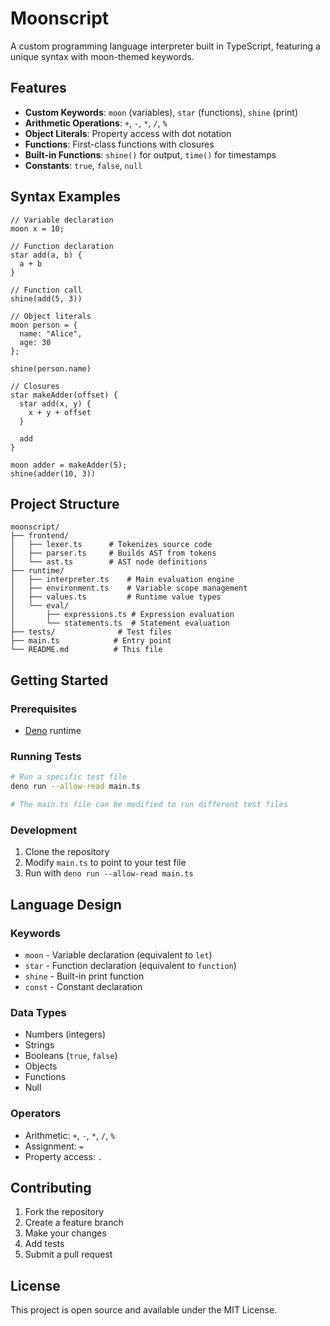 # Moonscript

A custom programming language interpreter built in TypeScript, featuring a unique syntax with moon-themed keywords.

## Features

- **Custom Keywords**: `moon` (variables), `star` (functions), `shine` (print)
- **Arithmetic Operations**: `+`, `-`, `*`, `/`, `%`
- **Object Literals**: Property access with dot notation
- **Functions**: First-class functions with closures
- **Built-in Functions**: `shine()` for output, `time()` for timestamps
- **Constants**: `true`, `false`, `null`

## Syntax Examples

```moonscript
// Variable declaration
moon x = 10;

// Function declaration
star add(a, b) {
  a + b
}

// Function call
shine(add(5, 3))

// Object literals
moon person = {
  name: "Alice",
  age: 30
};

shine(person.name)

// Closures
star makeAdder(offset) {
  star add(x, y) {
    x + y + offset
  }
  
  add
}

moon adder = makeAdder(5);
shine(adder(10, 3))
```

## Project Structure

```
moonscript/
├── frontend/
│   ├── lexer.ts      # Tokenizes source code
│   ├── parser.ts     # Builds AST from tokens
│   └── ast.ts        # AST node definitions
├── runtime/
│   ├── interpreter.ts    # Main evaluation engine
│   ├── environment.ts    # Variable scope management
│   ├── values.ts         # Runtime value types
│   └── eval/
│       ├── expressions.ts # Expression evaluation
│       └── statements.ts  # Statement evaluation
├── tests/              # Test files
├── main.ts            # Entry point
└── README.md          # This file
```

## Getting Started

### Prerequisites

- [Deno](https://deno.land/) runtime

### Running Tests

```bash
# Run a specific test file
deno run --allow-read main.ts

# The main.ts file can be modified to run different test files
```

### Development

1. Clone the repository
2. Modify `main.ts` to point to your test file
3. Run with `deno run --allow-read main.ts`

## Language Design

### Keywords
- `moon` - Variable declaration (equivalent to `let`)
- `star` - Function declaration (equivalent to `function`)
- `shine` - Built-in print function
- `const` - Constant declaration

### Data Types
- Numbers (integers)
- Strings
- Booleans (`true`, `false`)
- Objects
- Functions
- Null

### Operators
- Arithmetic: `+`, `-`, `*`, `/`, `%`
- Assignment: `=`
- Property access: `.`

## Contributing

1. Fork the repository
2. Create a feature branch
3. Make your changes
4. Add tests
5. Submit a pull request

## License

This project is open source and available under the MIT License. 
